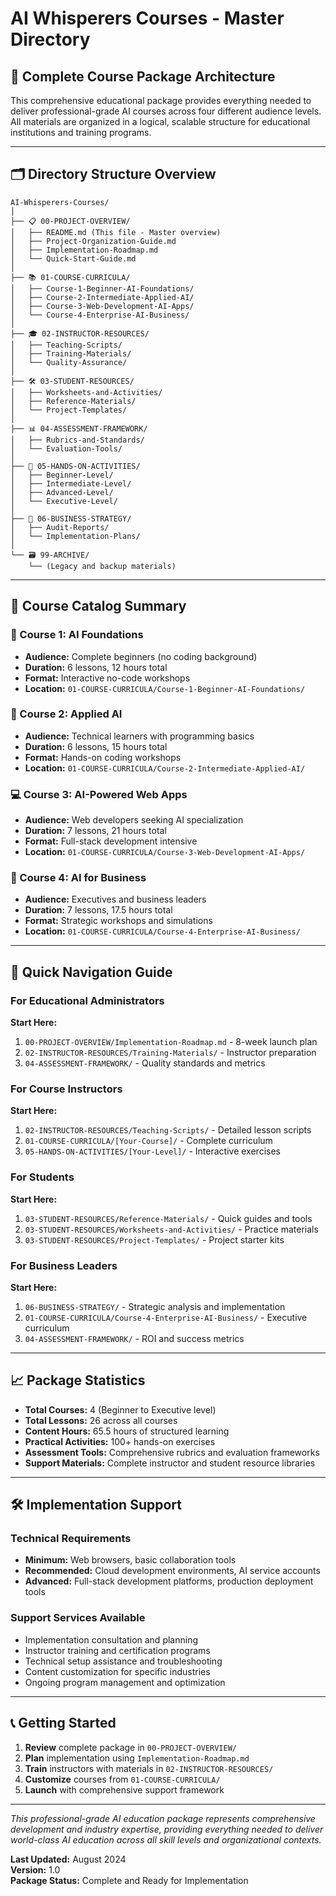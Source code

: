 # AI Whisperers Courses - Master Directory

## 📁 Complete Course Package Architecture

This comprehensive educational package provides everything needed to deliver professional-grade AI courses across four different audience levels. All materials are organized in a logical, scalable structure for educational institutions and training programs.

---

## 🗂️ Directory Structure Overview

```
AI-Whisperers-Courses/
│
├── 📋 00-PROJECT-OVERVIEW/
│   ├── README.md (This file - Master overview)
│   ├── Project-Organization-Guide.md
│   ├── Implementation-Roadmap.md
│   └── Quick-Start-Guide.md
│
├── 📚 01-COURSE-CURRICULA/
│   ├── Course-1-Beginner-AI-Foundations/
│   ├── Course-2-Intermediate-Applied-AI/
│   ├── Course-3-Web-Development-AI-Apps/
│   └── Course-4-Enterprise-AI-Business/
│
├── 🎓 02-INSTRUCTOR-RESOURCES/
│   ├── Teaching-Scripts/
│   ├── Training-Materials/
│   └── Quality-Assurance/
│
├── 🛠️ 03-STUDENT-RESOURCES/
│   ├── Worksheets-and-Activities/
│   ├── Reference-Materials/
│   └── Project-Templates/
│
├── 📊 04-ASSESSMENT-FRAMEWORK/
│   ├── Rubrics-and-Standards/
│   └── Evaluation-Tools/
│
├── 🎯 05-HANDS-ON-ACTIVITIES/
│   ├── Beginner-Level/
│   ├── Intermediate-Level/
│   ├── Advanced-Level/
│   └── Executive-Level/
│
├── 💼 06-BUSINESS-STRATEGY/
│   ├── Audit-Reports/
│   └── Implementation-Plans/
│
└── 🗃️ 99-ARCHIVE/
    └── (Legacy and backup materials)
```

---

## 🎯 Course Catalog Summary

### 🌟 Course 1: AI Foundations 
- **Audience:** Complete beginners (no coding background)
- **Duration:** 6 lessons, 12 hours total
- **Format:** Interactive no-code workshops
- **Location:** `01-COURSE-CURRICULA/Course-1-Beginner-AI-Foundations/`

### 🔧 Course 2: Applied AI
- **Audience:** Technical learners with programming basics
- **Duration:** 6 lessons, 15 hours total  
- **Format:** Hands-on coding workshops
- **Location:** `01-COURSE-CURRICULA/Course-2-Intermediate-Applied-AI/`

### 💻 Course 3: AI-Powered Web Apps
- **Audience:** Web developers seeking AI specialization
- **Duration:** 7 lessons, 21 hours total
- **Format:** Full-stack development intensive
- **Location:** `01-COURSE-CURRICULA/Course-3-Web-Development-AI-Apps/`

### 🏢 Course 4: AI for Business
- **Audience:** Executives and business leaders
- **Duration:** 7 lessons, 17.5 hours total
- **Format:** Strategic workshops and simulations
- **Location:** `01-COURSE-CURRICULA/Course-4-Enterprise-AI-Business/`

---

## 🚀 Quick Navigation Guide

### For Educational Administrators
**Start Here:**
1. `00-PROJECT-OVERVIEW/Implementation-Roadmap.md` - 8-week launch plan
2. `02-INSTRUCTOR-RESOURCES/Training-Materials/` - Instructor preparation
3. `04-ASSESSMENT-FRAMEWORK/` - Quality standards and metrics

### For Course Instructors  
**Start Here:**
1. `02-INSTRUCTOR-RESOURCES/Teaching-Scripts/` - Detailed lesson scripts
2. `01-COURSE-CURRICULA/[Your-Course]/` - Complete curriculum
3. `05-HANDS-ON-ACTIVITIES/[Your-Level]/` - Interactive exercises

### For Students
**Start Here:**
1. `03-STUDENT-RESOURCES/Reference-Materials/` - Quick guides and tools
2. `03-STUDENT-RESOURCES/Worksheets-and-Activities/` - Practice materials
3. `03-STUDENT-RESOURCES/Project-Templates/` - Project starter kits

### For Business Leaders
**Start Here:**
1. `06-BUSINESS-STRATEGY/` - Strategic analysis and implementation
2. `01-COURSE-CURRICULA/Course-4-Enterprise-AI-Business/` - Executive curriculum
3. `04-ASSESSMENT-FRAMEWORK/` - ROI and success metrics

---

## 📈 Package Statistics

- **Total Courses:** 4 (Beginner to Executive level)
- **Total Lessons:** 26 across all courses
- **Content Hours:** 65.5 hours of structured learning
- **Practical Activities:** 100+ hands-on exercises
- **Assessment Tools:** Comprehensive rubrics and evaluation frameworks
- **Support Materials:** Complete instructor and student resource libraries

---

## 🛠️ Implementation Support

### Technical Requirements
- **Minimum:** Web browsers, basic collaboration tools
- **Recommended:** Cloud development environments, AI service accounts
- **Advanced:** Full-stack development platforms, production deployment tools

### Support Services Available
- Implementation consultation and planning
- Instructor training and certification programs  
- Technical setup assistance and troubleshooting
- Content customization for specific industries
- Ongoing program management and optimization

---

## 📞 Getting Started

1. **Review** complete package in `00-PROJECT-OVERVIEW/`
2. **Plan** implementation using `Implementation-Roadmap.md`
3. **Train** instructors with materials in `02-INSTRUCTOR-RESOURCES/`
4. **Customize** courses from `01-COURSE-CURRICULA/`
5. **Launch** with comprehensive support framework

---

*This professional-grade AI education package represents comprehensive development and industry expertise, providing everything needed to deliver world-class AI education across all skill levels and organizational contexts.*

**Last Updated:** August 2024  
**Version:** 1.0  
**Package Status:** Complete and Ready for Implementation